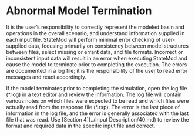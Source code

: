 # Abnormal Model Termination #

It is the user’s responsibility to correctly represent the modeled basin and operations in the overall scenario, and 
understand information supplied in each input file. StateMod will perform minimal error checking of user-supplied data, 
focusing primarily on consistency between model structures between files, select missing or errant data, and file formats. 
Incorrect or inconsistent input data will result in an error when executing StateMod and cause the model to terminate prior 
to completing the execution. The errors are documented in a log file; it is the responsibility of the user to read error 
messages and react accordingly.  

If the model terminates prior to completing the simulation, open the log file (\*.log) in a text editor and review the information. 
The log file will contain various notes on which files were expected to be read and which files were actually read from the 
response file (\*.rsp). The error is the last piece of information in the log file, and the error is generally associated with 
the last file that was read. Use [Section 4](../Input Description/40.md) to review the format and required data in the specific 
input file and correct. 


